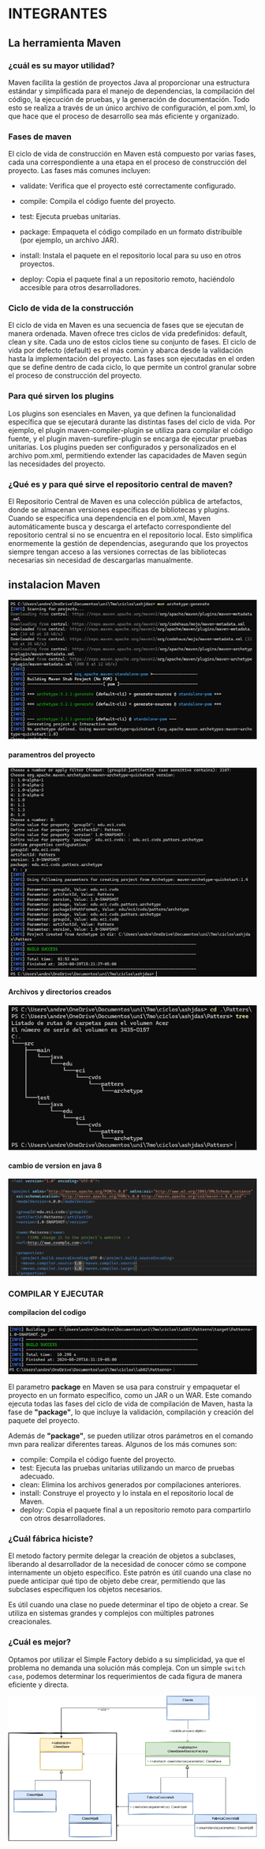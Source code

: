 # INTEGRANTES

## La herramienta Maven

### ¿cuál es su mayor utilidad?

Maven facilita la gestión de proyectos Java al proporcionar una estructura estándar y simplificada para el manejo de dependencias, la compilación del código, la ejecución de pruebas, y la generación de documentación. Todo esto se realiza a través de un único archivo de configuración, el pom.xml, lo que hace que el proceso de desarrollo sea más eficiente y organizado.

### Fases de maven

El ciclo de vida de construcción en Maven está compuesto por varias fases, cada una correspondiente a una etapa en el proceso de construcción del proyecto. Las fases más comunes incluyen:

- validate: Verifica que el proyecto esté correctamente configurado.

- compile: Compila el código fuente del proyecto.
- test: Ejecuta pruebas unitarias.

- package: Empaqueta el código compilado en un formato distribuible (por ejemplo, un archivo JAR).
- install: Instala el paquete en el repositorio local para su uso en otros proyectos.
- deploy: Copia el paquete final a un repositorio remoto, haciéndolo accesible para otros desarrolladores.

### Ciclo de vida de la construcción

El ciclo de vida en Maven es una secuencia de fases que se ejecutan de manera ordenada. Maven ofrece tres ciclos de vida predefinidos: default, clean y site. Cada uno de estos ciclos tiene su conjunto de fases. El ciclo de vida por defecto (default) es el más común y abarca desde la validación hasta la implementación del proyecto. Las fases son ejecutadas en el orden que se define dentro de cada ciclo, lo que permite un control granular sobre el proceso de construcción del proyecto.

### Para qué sirven los plugins

Los plugins son esenciales en Maven, ya que definen la funcionalidad específica que se ejecutará durante las distintas fases del ciclo de vida. Por ejemplo, el plugin maven-compiler-plugin se utiliza para compilar el código fuente, y el plugin maven-surefire-plugin se encarga de ejecutar pruebas unitarias. Los plugins pueden ser configurados y personalizados en el archivo pom.xml, permitiendo extender las capacidades de Maven según las necesidades del proyecto.

### ¿Qué es y para qué sirve el repositorio central de maven?

El Repositorio Central de Maven es una colección pública de artefactos, donde se almacenan versiones específicas de bibliotecas y plugins. Cuando se especifica una dependencia en el pom.xml, Maven automáticamente busca y descarga el artefacto correspondiente del repositorio central si no se encuentra en el repositorio local. Esto simplifica enormemente la gestión de dependencias, asegurando que los proyectos siempre tengan acceso a las versiones correctas de las bibliotecas necesarias sin necesidad de descargarlas manualmente.


## instalacion Maven

![alt text](image.png)

#### paramentros del proyecto

![alt text](image-1.png)

#### Archivos y directorios creados 

![alt text](image-2.png)


#### cambio de version en java 8

![alt text](image-3.png)

### COMPILAR Y EJECUTAR

#### compilacion del codigo

![alt text](image-4.png)

El parametro **package**  en Maven se usa para construir y empaquetar el proyecto en un formato específico, como un JAR o un WAR. Este comando ejecuta todas las fases del ciclo de vida de compilación de Maven, hasta la fase de **"package"**, lo que incluye la validación, compilación y creación del paquete del proyecto.

Además de **"package"**, se pueden utilizar otros parámetros en el comando mvn para realizar diferentes tareas. Algunos de los más comunes son:

- compile: Compila el código fuente del proyecto.
- test: Ejecuta las pruebas unitarias utilizando un marco de pruebas adecuado.
- clean: Elimina los archivos generados por compilaciones anteriores.
- install: Construye el proyecto y lo instala en el repositorio local de Maven.
- deploy: Copia el paquete final a un repositorio remoto para compartirlo con otros desarrolladores.

### ¿Cuál fábrica hiciste?
El metodo factory permite delegar la creación de objetos a subclases, liberando al desarrollador de la necesidad de conocer cómo se compone internamente un objeto específico. Este patrón es útil cuando una clase no puede anticipar qué tipo de objeto debe crear, permitiendo que las subclases especifiquen los objetos necesarios.

Es útil cuando una clase no puede determinar el tipo de objeto a crear.
Se utiliza en sistemas grandes y complejos con múltiples patrones creacionales.

###  ¿Cuál es mejor?
Optamos por utilizar el Simple Factory debido a su simplicidad, ya que el problema no demanda una solución más compleja. Con un simple `switch case`, podemos determinar los requerimientos de cada figura de manera eficiente y directa.

![alt text](image-5.png)


